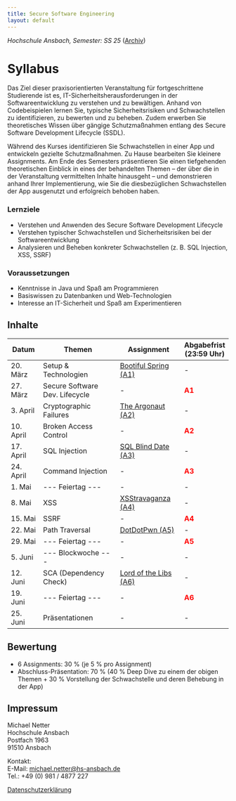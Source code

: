 ```yaml
---
title: Secure Software Engineering
layout: default
---
```

*Hochschule Ansbach, Semester: SS 25* ([Archiv](/archive))

# Syllabus

Das Ziel dieser praxisorientierten Veranstaltung für fortgeschrittene Studierende ist es, IT-Sicherheitsherausforderungen in der Softwareentwicklung zu verstehen und zu bewältigen. Anhand von Codebeispielen lernen Sie, typische Sicherheitsrisiken und Schwachstellen zu identifizieren, zu bewerten und zu beheben. Zudem erwerben Sie theoretisches Wissen über gängige Schutzmaßnahmen entlang des Secure Software Development Lifecycle (SSDL).

Während des Kurses identifizieren Sie Schwachstellen in einer App und entwickeln gezielte Schutzmaßnahmen. Zu Hause bearbeiten Sie kleinere Assignments. Am Ende des Semesters präsentieren Sie einen tiefgehenden theoretischen Einblick in eines der behandelten Themen – der über die in der Veranstaltung vermittelten Inhalte hinausgeht – und demonstrieren anhand Ihrer Implementierung, wie Sie die diesbezüglichen Schwachstellen der App ausgenutzt und erfolgreich behoben haben.

### Lernziele
- Verstehen und Anwenden des Secure Software Development Lifecycle
- Verstehen typischer Schwachstellen und Sicherheitsrisiken bei der Softwareentwicklung
- Analysieren und Beheben konkreter Schwachstellen (z. B. SQL Injection, XSS, SSRF)

### Voraussetzungen
- Kenntnisse in Java und Spaß am Programmieren
- Basiswissen zu Datenbanken und Web-Technologien
- Interesse an IT-Sicherheit und Spaß am Experimentieren

## Inhalte

| **Datum** | **Themen**                     | **Assignment**                                                                   | **Abgabefrist<br>(23:59 Uhr)**         |
|-----------|--------------------------------|----------------------------------------------------------------------------------|----------------------------------------|
| 20. März  | Setup & Technologien           | [Bootiful Spring (A1)](https://moodle.hs-ansbach.de/mod/url/view.php?id=186556)  | -                                      |
| 27. März  | Secure Software Dev. Lifecycle | -                                                                                | <span style="color:red"> **A1**</span> |
| 3. April  | Cryptographic Failures         | [The Argonaut (A2)  ](https://moodle.hs-ansbach.de/mod/url/view.php?id=186557)   | -                                      |
| 10. April | Broken Access Control          | -                                                                                | <span style="color:red"> **A2**</span> |
| 17. April | SQL Injection                  | [SQL Blind Date (A3)](https://moodle.hs-ansbach.de/mod/url/view.php?id=186558)   | -                                      |
| 24. April | Command Injection              | -                                                                                | <span style="color:red"> **A3**</span> |
| 1. Mai    | --- Feiertag ---               | -                                                                                | -                                      |
| 8. Mai    | XSS                            | [XSStravaganza (A4)](https://moodle.hs-ansbach.de/mod/url/view.php?id=186559)    | -                                      |
| 15. Mai   | SSRF                           | -                                                                                | <span style="color:red"> **A4**</span> |
| 22. Mai   | Path Traversal                 | [DotDotPwn (A5)  ](https://moodle.hs-ansbach.de/mod/url/view.php?id=186560)      | -                                      |
| 29. Mai   | --- Feiertag ---               | -                                                                                | <span style="color:red"> **A5**</span> |
| 5. Juni   | --- Blockwoche ---             | -                                                                                | -                                      |
| 12. Juni  | SCA (Dependency Check)         | [Lord of the Libs (A6)](https://moodle.hs-ansbach.de/mod/url/view.php?id=186561) | -                                      |
| 19. Juni  | --- Feiertag ---               | -                                                                                | <span style="color:red"> **A6**</span> |
| 25. Juni  | Präsentationen                 | -                                                                                | -                                      |

## Bewertung

- 6 Assignments: 30 % (je 5 % pro Assignment)
- Abschluss-Präsentation: 70 % (40 % Deep Dive zu einem der obigen Themen + 30 % Vorstellung der Schwachstelle und deren Behebung in der App)

## Impressum

Michael Netter<br>
Hochschule Ansbach<br>
Postfach 1963<br>
91510 Ansbach<br>

Kontakt:<br>
E-Mail: michael.netter@hs-ansbach.de<br>
Tel.: +49 (0) 981 / 4877 227

[Datenschutzerklärung](/datenschutz)